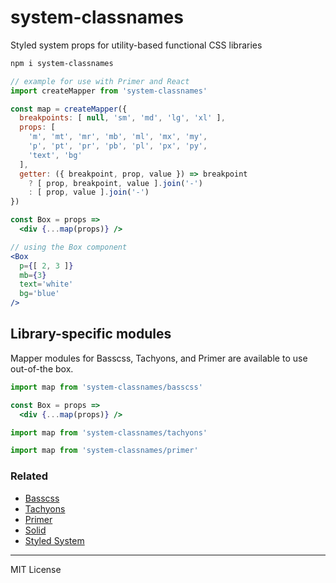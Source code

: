 
# system-classnames

Styled system props for utility-based functional CSS libraries

```sh
npm i system-classnames
```

```jsx
// example for use with Primer and React
import createMapper from 'system-classnames'

const map = createMapper({
  breakpoints: [ null, 'sm', 'md', 'lg', 'xl' ],
  props: [
    'm', 'mt', 'mr', 'mb', 'ml', 'mx', 'my',
    'p', 'pt', 'pr', 'pb', 'pl', 'px', 'py',
    'text', 'bg'
  ],
  getter: ({ breakpoint, prop, value }) => breakpoint
    ? [ prop, breakpoint, value ].join('-')
    : [ prop, value ].join('-')
})

const Box = props =>
  <div {...map(props)} />
```

```jsx
// using the Box component
<Box
  p={[ 2, 3 ]}
  mb={3}
  text='white'
  bg='blue'
/>
```

## Library-specific modules

Mapper modules for Basscss, Tachyons, and Primer are available to use out-of-the box.

```jsx
import map from 'system-classnames/basscss'

const Box = props =>
  <div {...map(props)} />
```

```jsx
import map from 'system-classnames/tachyons'
```

```jsx
import map from 'system-classnames/primer'
```

### Related

- [Basscss](http://basscss.com)
- [Tachyons](http://tachyons.io)
- [Primer](https://primer.github.io)
- [Solid](https://solid.buzzfeed.com)
- [Styled System](https://github.com/jxnblk/styled-system)

---

MIT License
